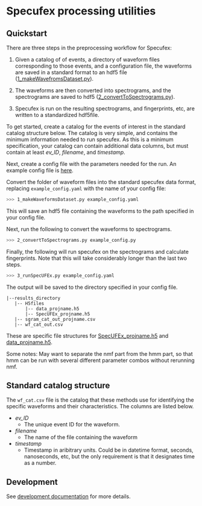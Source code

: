 # Specufex processing utilities

## Quickstart

There are three steps in the preprocessing workflow for Specufex:

1. Given a catalog of of events, a directory of waveform files corresponding to those events, and a configuration file, the waveforms are saved in a standard format to an hdf5 file ([1_makeWavefromsDataset.py](1_makeWaveformsDataset.py)).

2. The waveforms are then converted into spectrograms, and the spectrograms are saved to hdf5 ([2_convertToSpectrograms.py](2_convertToSpectrograms.py)).

3. Specufex is run on the resulting spectrograms, and fingerprints, etc, are written to a standardized hdf5file.

To get started, create a catalog for the events of interest in the standard catalog structure below. The catalog is very simple, and contains the minimum information needed to run specufex. As this is a minimum specification, your catalog can contain additional data columns, but must contain at least _ev_ID_, _filename_, and _timestamp_.

Next, create a config file with the parameters needed for the run. An example config file is [here](example_config.yml).

Convert the folder of waveform files into the standard specufex data format, replacing ```example_config.yaml``` with the name of your config file:

``` bash
>>> 1_makeWaveformsDataset.py example_config.yaml
```

This will save an hdf5 file containing the waveforms to the path specified in your config file.

Next, run the following to convert the waveforms to spectrograms.

``` bash
>>> 2_convertToSpectrograms.py example_config.py
```

Finally, the following will run specufex on the spectrograms and calculate fingerprints. Note that this will take considerably longer than the last two steps.

``` bash
>>> 3_runSpecUFEx.py example_config.yaml
```

The output will be saved to the directory specified in your config file.

```
|--results_directory
   |-- H5files
       |-- data_projname.h5
       |-- SpecUFEx_projname.h5
   |-- sgram_cat_out_projname.csv
   |-- wf_cat_out.csv
```

These are specific file structures for  [SpecUFEx_projname.h5](specufex_projname-structure.md) and [data_projname.h5](data_projname-structure.md).

Some notes: May want to separate the nmf part from the hmm part, so that hmm can be run with several different parameter combos without rerunning nmf.

## Standard catalog structure

The `wf_cat.csv` file is the catalog that these methods use for identifying the specific waveforms and their characteristics. The columns are listed below.

- _ev_ID_
  - The unique event ID for the waveform.
- _filename_
  - The name of the file containing the waveform
- _timestamp_
  - Timestamp in aribitrary units. Could be in datetime format, seconds, nanoseconds, etc, but the only requirement is that it designates time as a number.

## Development

See [development documentation](Development.md) for more details.
